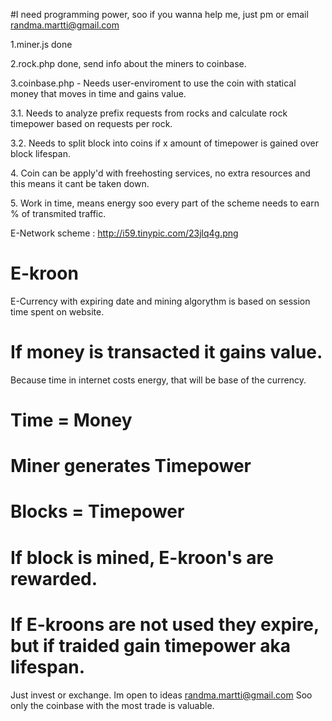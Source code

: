 #I need programming power, soo if you wanna help me, just pm or email randma.martti@gmail.com <p>
1.miner.js done<p>
2.rock.php done, send info about the miners to coinbase.<p>
3.coinbase.php - Needs user-enviroment to use the coin with statical money that moves in time and gains value.<p>
  3.1. Needs to analyze prefix requests from rocks and calculate rock timepower based on requests per rock.<p>
  3.2. Needs to split block into coins if x amount of timepower is gained over block lifespan.<p>
4. Coin can be apply'd with freehosting services, no extra resources and this means it cant be taken down.<p>
5. Work in time, means energy soo every part of the scheme needs to earn % of transmited traffic.<p>

E-Network scheme : http://i59.tinypic.com/23jlq4g.png<p>

# E-kroon
E-Currency with expiring date and mining algorythm is based on session time spent on website.
# If money is transacted it gains value.
Because time in internet costs energy, that will be base of the currency.
# Time = Money
# Miner generates Timepower
# Blocks = Timepower
# If block is mined, E-kroon's are rewarded.
# If E-kroons are not used they expire, but if traided gain timepower aka lifespan.
Just invest or exchange.
Im open to ideas randma.martti@gmail.com
Soo only the coinbase with the most trade is valuable.
